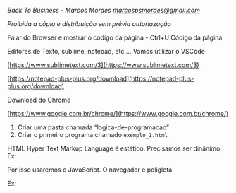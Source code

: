 *Back To Business - Marcos Moraes 
marcospsmoraes@gmail.com* 

*Proibida a cópia e distribuição sem prévia autoriazação*

Falar do Browser e mostrar o código da página - Ctrl+U Código da página

Editores de Texto, sublime, notepad, etc…. Vamos utilizar o VSCode

[https://www.sublimetext.com/3](https://www.sublimetext.com/3)

[https://notepad-plus-plus.org/download](https://notepad-plus-plus.org/download)

Download do Chrome

[https://www.google.com.br/chrome/](https://www.google.com.br/chrome/)

1. Criar uma pasta chamada “logica-de-programacao”
2. Criar o primeiro programa chamado `exemplo_1.html`

HTML Hyper Text Markup Language é estático. Precisamos ser dinânimo. Ex: <br>

Por isso usaremos o JavaScript. O navegador é poliglota

Ex: